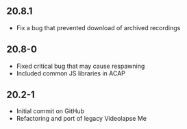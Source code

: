 ## 20.8.1
- Fix a bug that prevented download of archived recordings

## 20.8-0
- Fixed critical bug that may cause respawning
- Included common JS libraries in ACAP

## 20.2-1
- Initial commit on GitHub
- Refactoring and port of legacy Videolapse Me
